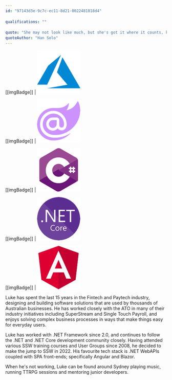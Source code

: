 ```yaml
---
id: "97143d3e-9c7c-ec11-8d21-0022481818d4"

qualifications: ""

quote: "She may not look like much, but she's got it where it counts, kid!"
quoteAuthor: "Han Solo"
---
```

[[imgBadge]]
| ![Image Alt Text](../badges/Business-microsoft-azure.png)

[[imgBadge]]
| ![Image Alt Text](../badges/Developer-blazor.png)

[[imgBadge]]
| ![Image Alt Text](../badges/Developer-c-sharp.png)

[[imgBadge]]
| ![Image Alt Text](../badges/Developer-dotnet-core.png)

[[imgBadge]]
| ![Image Alt Text](../badges/Developer-angular.png)


Luke has spent the last 15 years in the Fintech and Paytech industry, designing and building software solutions that are used by thousands of Australian businesses. He has worked closely with the ATO in many of their industry initiatives including SuperStream and Single Touch Payroll, and enjoys solving complex business processes in ways that make things easy for everyday users.

Luke has worked with .NET Framework since 2.0, and continues to follow the .NET and .NET Core development community closely. Having attended various SSW training courses and User Groups since 2008, he decided to make the jump to SSW in 2022. His favourite tech stack is .NET WebAPIs coupled with SPA front-ends; specifically Angular and Blazor.

When he's not working, Luke can be found around Sydney playing music, running TTRPG sessions and mentoring junior developers.
